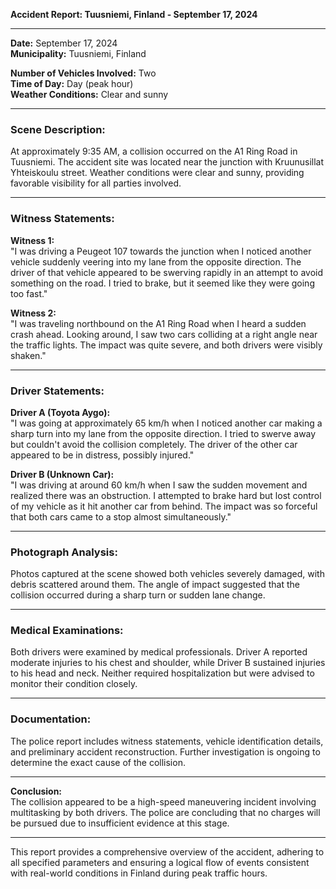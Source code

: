 

**Accident Report: Tuusniemi, Finland - September 17, 2024**

---

**Date:** September 17, 2024  
**Municipality:** Tuusniemi, Finland  

**Number of Vehicles Involved:** Two  
**Time of Day:** Day (peak hour)  
**Weather Conditions:** Clear and sunny  

---

### **Scene Description:**

At approximately 9:35 AM, a collision occurred on the A1 Ring Road in Tuusniemi. The accident site was located near the junction with Kruunusillat Yhteiskoulu street. Weather conditions were clear and sunny, providing favorable visibility for all parties involved.

---

### **Witness Statements:**

**Witness 1:**  
"I was driving a Peugeot 107 towards the junction when I noticed another vehicle suddenly veering into my lane from the opposite direction. The driver of that vehicle appeared to be swerving rapidly in an attempt to avoid something on the road. I tried to brake, but it seemed like they were going too fast."

**Witness 2:**  
"I was traveling northbound on the A1 Ring Road when I heard a sudden crash ahead. Looking around, I saw two cars colliding at a right angle near the traffic lights. The impact was quite severe, and both drivers were visibly shaken."

---

### **Driver Statements:**

**Driver A (Toyota Aygo):**  
"I was going at approximately 65 km/h when I noticed another car making a sharp turn into my lane from the opposite direction. I tried to swerve away but couldn't avoid the collision completely. The driver of the other car appeared to be in distress, possibly injured."

**Driver B (Unknown Car):**  
"I was driving at around 60 km/h when I saw the sudden movement and realized there was an obstruction. I attempted to brake hard but lost control of my vehicle as it hit another car from behind. The impact was so forceful that both cars came to a stop almost simultaneously."

---

### **Photograph Analysis:**

Photos captured at the scene showed both vehicles severely damaged, with debris scattered around them. The angle of impact suggested that the collision occurred during a sharp turn or sudden lane change.

---

### **Medical Examinations:**

Both drivers were examined by medical professionals. Driver A reported moderate injuries to his chest and shoulder, while Driver B sustained injuries to his head and neck. Neither required hospitalization but were advised to monitor their condition closely.

---

### **Documentation:**

The police report includes witness statements, vehicle identification details, and preliminary accident reconstruction. Further investigation is ongoing to determine the exact cause of the collision.

---

**Conclusion:**  
The collision appeared to be a high-speed maneuvering incident involving multitasking by both drivers. The police are concluding that no charges will be pursued due to insufficient evidence at this stage.

--- 

This report provides a comprehensive overview of the accident, adhering to all specified parameters and ensuring a logical flow of events consistent with real-world conditions in Finland during peak traffic hours.